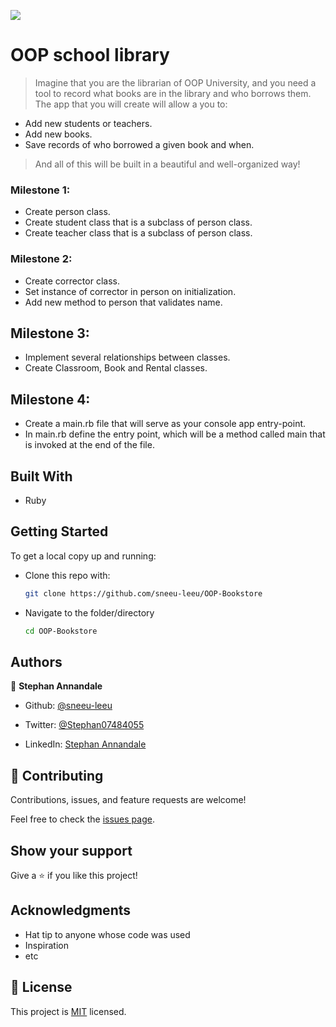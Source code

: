 ![](https://camo.githubusercontent.com/8a4ae3fb98faf74ddf78a6677ceaa6e8872f7f340f569b7c5e1aa9bcc4061d95/68747470733a2f2f696d672e736869656c64732e696f2f62616467652f4d6963726f76657273652d626c756576696f6c6574)

# OOP school library

> Imagine that you are the librarian of OOP University, and you need a tool to record what books are in the library and who borrows them. The app that you will create will allow a you to:

- Add new students or teachers.
- Add new books.
- Save records of who borrowed a given book and when.
> And all of this will be built in a beautiful and well-organized way! 

### Milestone 1:

- Create person class.
- Create student class that is a subclass of person class.
- Create teacher class that is a subclass of person class.

### Milestone 2:

- Create corrector class.
- Set instance of corrector in person on initialization.
- Add new method to person that validates name.

## Milestone 3:
- Implement several relationships between classes.
- Create Classroom, Book and Rental classes.

## Milestone 4:
- Create a main.rb file that will serve as your console app entry-point.
- In main.rb define the entry point, which will be a method called main that is invoked at the end of the file.

## Built With

- Ruby

## Getting Started

To get a local copy up and running:

* Clone this repo with:

    ```bash
    git clone https://github.com/sneeu-leeu/OOP-Bookstore
    ```

* Navigate to the folder/directory

    ```bash
    cd OOP-Bookstore
    ```

## Authors

👤 **Stephan Annandale**

- Github: [@sneeu-leeu](https://github.com/sneeu-leeu)

- Twitter: [@Stephan07484055](https://twitter.com/Stephan07484055)

- LinkedIn: [Stephan Annandale](https://www.linkedin.com/in/stephan-annandale-a4b4931a9/)


## 🤝 Contributing

Contributions, issues, and feature requests are welcome!

Feel free to check the [issues page](../../issues/).

## Show your support

Give a ⭐️ if you like this project!

## Acknowledgments

- Hat tip to anyone whose code was used
- Inspiration
- etc

## 📝 License

This project is [MIT](./MIT.md) licensed.